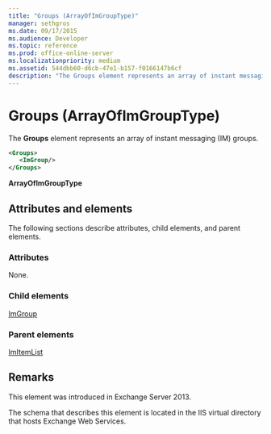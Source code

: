 ```yaml
---
title: "Groups (ArrayOfImGroupType)"
manager: sethgros
ms.date: 09/17/2015
ms.audience: Developer
ms.topic: reference
ms.prod: office-online-server
ms.localizationpriority: medium
ms.assetid: 544dbb60-d6cb-47e1-b157-f0166147b6cf
description: "The Groups element represents an array of instant messaging (IM) groups."
---
```


# Groups (ArrayOfImGroupType)

The **Groups** element represents an array of instant messaging (IM) groups. 
  
```XML
<Groups>
   <ImGroup/>
</Groups>
```

**ArrayOfImGroupType**

## Attributes and elements

The following sections describe attributes, child elements, and parent elements.
  
### Attributes

None.
  
### Child elements

[ImGroup](imgroup.md)
  
### Parent elements

[ImItemList](imitemlist.md)
  
## Remarks

This element was introduced in Exchange Server 2013.
  
The schema that describes this element is located in the IIS virtual directory that hosts Exchange Web Services.
  

